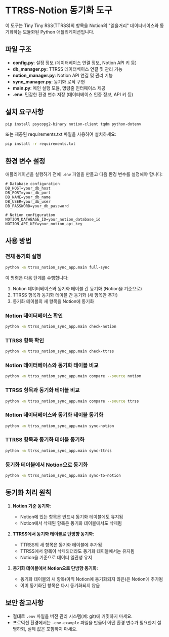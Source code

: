 # TTRSS-Notion 동기화 도구

이 도구는 Tiny Tiny RSS(TTRSS)의 항목을 Notion의 "읽을거리" 데이터베이스와 동기화하는 모듈화된 Python 애플리케이션입니다.

## 파일 구조

- **config.py**: 설정 정보 (데이터베이스 연결 정보, Notion API 키 등)
- **db_manager.py**: TTRSS 데이터베이스 연결 및 관리 기능
- **notion_manager.py**: Notion API 연결 및 관리 기능
- **sync_manager.py**: 동기화 로직 구현
- **main.py**: 메인 실행 모듈, 명령줄 인터페이스 제공
- **.env**: 민감한 환경 변수 저장 (데이터베이스 인증 정보, API 키 등)

## 설치 요구사항

```bash
pip install psycopg2-binary notion-client tqdm python-dotenv
```

또는 제공된 requirements.txt 파일을 사용하여 설치하세요:

```bash
pip install -r requirements.txt
```

## 환경 변수 설정

애플리케이션을 실행하기 전에 `.env` 파일을 만들고 다음 환경 변수를 설정해야 합니다:

```
# Database configuration
DB_HOST=your_db_host
DB_PORT=your_db_port
DB_NAME=your_db_name
DB_USER=your_db_user
DB_PASSWORD=your_db_password

# Notion configuration
NOTION_DATABASE_ID=your_notion_database_id
NOTION_API_KEY=your_notion_api_key
```

## 사용 방법

### 전체 동기화 실행

```bash
python -m ttrss_notion_sync_app.main full-sync
```

이 명령은 다음 단계를 수행합니다:
1. Notion 데이터베이스와 동기화 테이블 간 동기화 (Notion을 기준으로)
2. TTRSS 항목과 동기화 테이블 간 동기화 (새 항목만 추가)
3. 동기화 테이블의 새 항목을 Notion에 동기화

### Notion 데이터베이스 확인

```bash
python -m ttrss_notion_sync_app.main check-notion
```

### TTRSS 항목 확인

```bash
python -m ttrss_notion_sync_app.main check-ttrss
```

### Notion 데이터베이스와 동기화 테이블 비교

```bash
python -m ttrss_notion_sync_app.main compare --source notion
```

### TTRSS 항목과 동기화 테이블 비교

```bash
python -m ttrss_notion_sync_app.main compare --source ttrss
```

### Notion 데이터베이스와 동기화 테이블 동기화

```bash
python -m ttrss_notion_sync_app.main sync-notion
```

### TTRSS 항목과 동기화 테이블 동기화

```bash
python -m ttrss_notion_sync_app.main sync-ttrss
```

### 동기화 테이블에서 Notion으로 동기화

```bash
python -m ttrss_notion_sync_app.main sync-to-notion
```

## 동기화 처리 원칙

1. **Notion 기준 동기화**:
   - Notion에 있는 항목은 반드시 동기화 테이블에도 유지됨
   - Notion에서 삭제된 항목은 동기화 테이블에서도 삭제됨

2. **TTRSS에서 동기화 테이블로 단방향 동기화**:
   - TTRSS의 새 항목은 동기화 테이블에 추가됨
   - TTRSS에서 항목이 삭제되더라도 동기화 테이블에서는 유지됨
   - Notion을 기준으로 데이터 일관성 유지

3. **동기화 테이블에서 Notion으로 단방향 동기화**:
   - 동기화 테이블의 새 항목(아직 Notion에 동기화되지 않은)은 Notion에 추가됨
   - 이미 동기화된 항목은 다시 동기화되지 않음

## 보안 참고사항

- 절대로 `.env` 파일을 버전 관리 시스템(예: git)에 커밋하지 마세요.
- 프로덕션 환경에서는 `.env.example` 파일을 만들어 어떤 환경 변수가 필요한지 설명하되, 실제 값은 포함하지 마세요.
